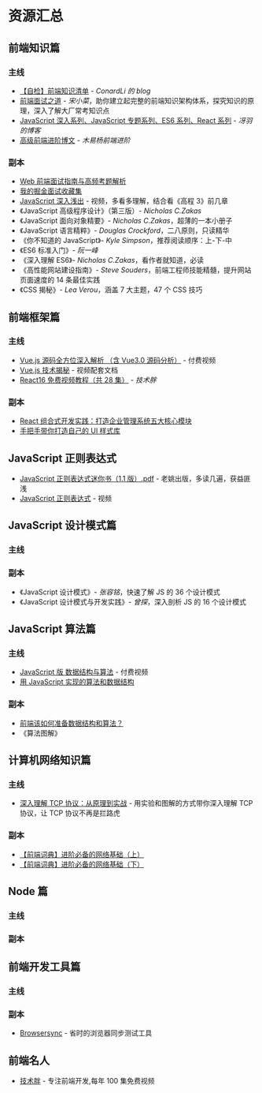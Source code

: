 # 资源汇总

## 前端知识篇

### 主线

- [【自检】前端知识清单](http://www.conardli.top/blog/article/%E7%BB%BC%E5%90%88/%E3%80%90%E8%87%AA%E6%A3%80%E3%80%91%E5%89%8D%E7%AB%AF%E7%9F%A5%E8%AF%86%E6%B8%85%E5%8D%95.html) - _ConardLi 的 blog_
- [前端面试之道](https://juejin.im/book/5bdc715fe51d454e755f75ef) - _宋小菜_，助你建立起完整的前端知识架构体系，探究知识的原理，深入了解大厂常考知识点
- [JavaScript 深入系列、JavaScript 专题系列、ES6 系列、React 系列](https://github.com/mqyqingfeng/Blog) - _冴羽的博客_
- [高级前端进阶博文](https://www.muyiy.cn/blog/) - _木易杨前端进阶_

### 副本

- [Web 前端面试指南与高频考题解析](https://juejin.im/book/5a8f9ddcf265da4e9f6fb959)
- [我的掘金面试收藏集](https://juejin.im/collection/5b6ce375f265da5bdbaa7c38)
- [JavaScript 深入浅出](https://www.imooc.com/learn/277) - 视频，多看多理解，结合看《高程 3》前几章
- 《JavaScript 高级程序设计》（第三版）- _Nicholas C.Zakas_
- 《JavaScript 面向对象精要》- _Nicholas C.Zakas_，超薄的一本小册子
- 《JavaScript 语言精粹》- _Douglas Crockford_，二八原则，只读精华
- 《你不知道的 JavaScript》- _Kyle Simpson_，推荐阅读顺序：上-下-中
- 《ES6 标准入门》- _阮一峰_
- 《深入理解 ES6》- _Nicholas C.Zakas_，看作者就知道，必读
- 《高性能网站建设指南》- _Steve Souders_，前端工程师技能精髓，提升网站页面速度的 14 条最佳实践
- 《CSS 揭秘》- _Lea Verou_，涵盖 7 大主题，47 个 CSS 技巧

## 前端框架篇

### 主线

- [Vue.js 源码全方位深入解析 （含 Vue3.0 源码分析）](https://coding.imooc.com/class/228.html) - 付费视频
- [Vue.js 技术揭秘](https://ustbhuangyi.github.io/vue-analysis/v2/prepare/) - 视频配套文档
- [React16 免费视频教程（共 28 集）](http://jspang.com/posts/2019/05/04/new-react-base.html) - _技术胖_

### 副本

- [React 组合式开发实践：打造企业管理系统五大核心模块](https://juejin.im/book/5b1e15f76fb9a01e516d14a0)
- [手把手带你打造自己的 UI 样式库](https://www.imooc.com/read/36)

## JavaScript 正则表达式

- [JavaScript 正则表达式迷你书（1.1 版）.pdf](https://github.com/qdlaoyao/js-regex-mini-book) - 老姚出版，多读几遍，获益匪浅
- [JavaScript 正则表达式](https://www.imooc.com/learn/706) - 视频

## JavaScript 设计模式篇

### 主线

### 副本

- 《JavaScript 设计模式》- _张容铭_，快速了解 JS 的 36 个设计模式
- 《JavaScript 设计模式与开发实践》- _曾探_，深入剖析 JS 的 16 个设计模式

## JavaScript 算法篇

### 主线

- [JavaScript 版 数据结构与算法](https://coding.imooc.com/learn/list/315.html) - 付费视频
- [用 JavaScript 实现的算法和数据结构](http://www.conardli.top/docs/)

### 副本

- [前端该如何准备数据结构和算法？](https://juejin.im/post/5d5b307b5188253da24d3cd1)
- 《算法图解》

## 计算机网络知识篇

### 主线

- [深入理解 TCP 协议：从原理到实战](https://juejin.im/book/5c70dbbe51882562046911bc) - 用实验和图解的方式带你深入理解 TCP 协议，让 TCP 协议不再是拦路虎

### 副本

- [【前端词典】进阶必备的网络基础（上）](https://juejin.im/post/5c591fda6fb9a049dc02b1cc)
- [【前端词典】进阶必备的网络基础（下）](https://juejin.im/post/5c7a9f8c518825640d1dd503)

## Node 篇

### 主线

### 副本

## 前端开发工具篇

### 主线

### 副本

- [Browsersync](http://www.browsersync.cn/#install) - 省时的浏览器同步测试工具

## 前端名人

- [技术胖](http://jspang.com/) - 专注前端开发,每年 100 集免费视频
